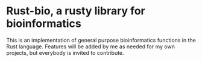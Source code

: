 # Rust-bio, a rusty library for bioinformatics

This is an implementation of general purpose bioinformatics functions in the Rust language.
Features will be added by me as needed for my own projects, but everybody is invited to contribute.
